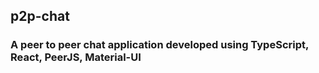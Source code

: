 ## p2p-chat
### A peer to peer chat application developed using TypeScript, React, PeerJS, Material-UI